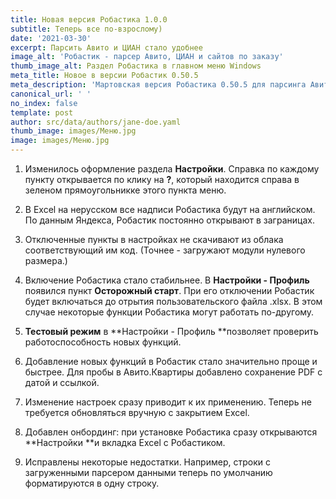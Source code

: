 ```yaml
---
title: Новая версия Робастика 1.0.0
subtitle: Теперь все по-взрослому)
date: '2021-03-30'
excerpt: Парсить Авито и ЦИАН стало удобнее
image_alt: 'Робастик - парсер Авито, ЦИАН и сайтов по заказу'
thumb_image_alt: Раздел Робастика в главном меню Windows
meta_title: Новое в версии Робастик 0.50.5
meta_description: 'Мартовская версия Робастика 0.50.5 для парсинга Авито, ЦИАН и сайтов по заказу'
canonical_url: ' '
no_index: false
template: post
author: src/data/authors/jane-doe.yaml
thumb_image: images/Меню.jpg
image: images/Меню.jpg
---
```

1.  Изменилось оформление раздела **Настройки**. Справка по каждому пункту открывается по клику на **?**, который находится справа в зеленом прямоугольникке этого пункта меню.


2.  В Excel на нерусском все надписи Робастика будут на английском. По данным Яндекса, Робастик постоянно открывают в заграницах.


3.  Отключенные пункты в настройках не скачивают из облака соответствующий им код. (Точнее - загружают модули нулевого размера.)


4.  Включение Робастика стало стабильнее. В **Настройки - Профиль** появился пункт **Осторожный старт**. При его отключении Робастик будет включаться до отрытия пользовательского файла .xlsx. В этом случае некоторые функции Робастика могут работать по-другому.


5.  **Тестовый режим** в **Настройки - Профиль **позволяет проверить работоспособность новых функций.


6.  Добавление новых функций в Робастик стало значительно проще и быстрее. Для пробы в Авито.Квартиры добавлено сохранение PDF с датой и ссылкой.


7.  Изменение настроек сразу приводит к их применению. Теперь не требуется обновляться вручную с закрытием Excel.


8.  Добавлен онбординг: при установке Робастика сразу открываются **Настройки **и вкладка Excel с Робастиком.


9.  Исправлены некоторые недостатки. Например, строки с загруженными парсером данными теперь по умолчанию форматируются в одну строку.
